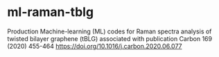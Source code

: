 # ml-raman-tblg
Production Machine-learning (ML) codes for Raman spectra analysis of twisted bilayer graphene (tBLG) associated with publication Carbon 169 (2020) 455-464
https://doi.org/10.1016/j.carbon.2020.06.077
